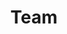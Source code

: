 ---
title: 'Team'
heroHeading: 'Conheça os integrantes'
heroSubHeading: 'Somos cientistas e alunos de pós-graduação e iniciação científica'
heroBackground: 'images/VorticityBanner.png'
---